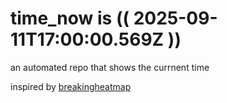 # time_now is (( 2025-09-11T17:00:00.569Z ))

an automated repo that shows the currnent time

inspired by [breakingheatmap](https://github.com/breakingheatmap/breakingheatmap)